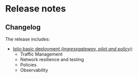 # Release notes

## Changelog

The release includes:

- [Istio basic deployment *(ingressgateway, pilot and policy)*](../../katalog/istio/README.md):
  - Traffic Management
  - Network resilience and testing
  - Policies
  - Observability
